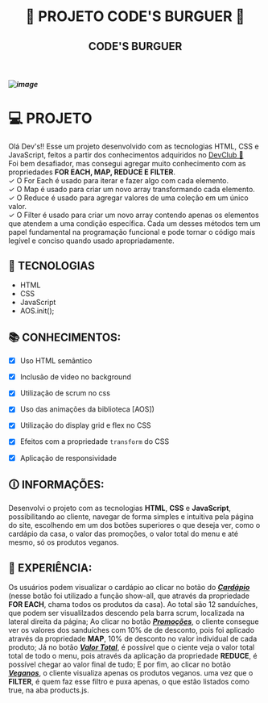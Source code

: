 # <h1 align="center"> 🍔 PROJETO CODE'S BURGUER 🍔 </h1>

<h2 align="center">
  CODE'S BURGUER
</h2>
<br> 
<h5 aling="center> Coma e code no melhor dos dois mundos! </h5>
  <br>
  <br>
<p align="center">

![image](https://github.com/Edivania88Duarte/PROJETO-BURGUER/assets/120994730/7cfe0bf3-6b28-4ee7-bb9a-46bc97c2f1bd)


</p>



## <h1> 💻 PROJETO</h1>

Olá Dev's!! Esse um projeto desenvolvido com as tecnologias HTML, CSS e JavaScript, feitos a partir dos conhecimentos adquiridos no <a href="http://rodolfomori.com.br/devclub">DevClub 🥑 </a> 
<br> Foi bem desafiador, mas consegui agregar muito conhecimento com as propriedades <b>FOR EACH, MAP, REDUCE E FILTER</b>.
<br> ✓ O For Each é usado para iterar e fazer algo com cada elemento. 
<br> ✓ O Map é usado para criar um novo array transformando cada elemento.
<br> ✓ O Reduce é usado para agregar valores de uma coleção em um único valor.
<br> ✓ O Filter é usado para criar um novo array contendo apenas os elementos que atendem a uma condição específica. Cada um desses métodos tem um papel 
fundamental na programação funcional e pode tornar o código mais legível e conciso quando usado apropriadamente.


## 🚀 TECNOLOGIAS 

- HTML
- CSS
- JavaScript
- AOS.init();

## 📚 CONHECIMENTOS:

- [x] Uso HTML semântico
- [x] Inclusão de video no background
- [x] Utilização de scrum no css
- [x] Uso das animações da biblioteca [AOS])
- [x] Utilização do display grid e flex no CSS  
- [x] Efeitos com a propriedade `transform` do CSS
- [x] Aplicação de responsividade


## 🛈  INFORMAÇÕES:
Desenvolvi o projeto com as tecnologias <strong>HTML</strong>, <strong>CSS</strong> e <strong>JavaScript</strong>, possibilitando ao cliente, navegar de forma simples e intuitiva pela página do site, escolhendo em um dos botões superiores o que deseja
ver, como o cardápio da casa, o valor das promoções, o valor total do menu e até mesmo, só os produtos veganos.

## 🧪 EXPERIÊNCIA:
Os usuários podem visualizar o cardápio ao clicar no botão do <u><i><b>Cardápio</b></i></u> (nesse botão foi utilizado a função show-all, que através da propriedade <b>FOR EACH</b>, chama todos os produtos da casa). Ao total são 12 sanduíches, que podem ser visualilzados
descendo pela barra scrum, localizada na lateral direita da página; Ao clicar no botão <u><i><b>Promoções</b></i></u>, o cliente consegue ver os valores dos sanduíches com 10% de de desconto, pois foi aplicado através da propriedade <b>MAP</b>, 10% de desconto no valor individual de cada produto;
Já no botão <u><i><b>Valor Total</b></i></u>, é possível que o ciente veja o valor total total de todo o menu, pois através da aplicação da propriedade <b>REDUCE</b>, é possível chegar ao valor final de tudo; E por fim, ao clicar no botão <u><i><b>Veganos</b></i></u>, o cliente visualiza apenas os produtos veganos.
uma vez que o <b>FILTER</b>, é quem faz esse filtro e puxa apenas, o que estão listados como true, na aba products.js.
